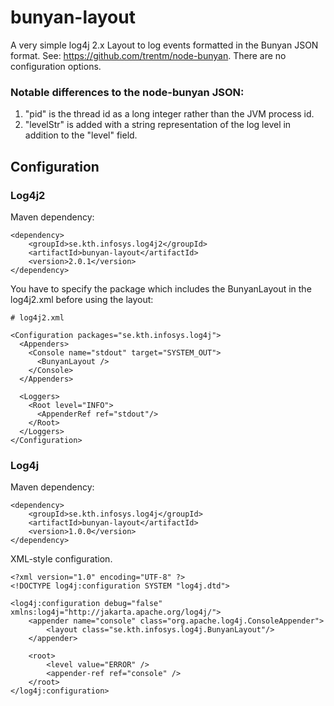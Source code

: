 # bunyan-layout

A very simple log4j 2.x Layout to log events formatted in the Bunyan JSON format.
See: https://github.com/trentm/node-bunyan. There are no configuration options.

### Notable differences to the node-bunyan JSON:

1. "pid" is the thread id as a long integer rather than the JVM process id.
1. "levelStr" is added with a string representation of the log level in addition to the "level" field.

## Configuration

### Log4j2

Maven dependency:

```
<dependency>
    <groupId>se.kth.infosys.log4j2</groupId>
    <artifactId>bunyan-layout</artifactId>
    <version>2.0.1</version>
</dependency>
```

You have to specify the package which includes the BunyanLayout in the log4j2.xml before
using the layout:

```
# log4j2.xml

<Configuration packages="se.kth.infosys.log4j">
  <Appenders>
    <Console name="stdout" target="SYSTEM_OUT">
      <BunyanLayout />
    </Console>
  </Appenders>

  <Loggers>
    <Root level="INFO">
      <AppenderRef ref="stdout"/>
    </Root>
  </Loggers>
</Configuration>
```

### Log4j

Maven dependency:

```
<dependency>
    <groupId>se.kth.infosys.log4j</groupId>
    <artifactId>bunyan-layout</artifactId>
    <version>1.0.0</version>
</dependency>
```

XML-style configuration.

```
<?xml version="1.0" encoding="UTF-8" ?>
<!DOCTYPE log4j:configuration SYSTEM "log4j.dtd">

<log4j:configuration debug="false" xmlns:log4j="http://jakarta.apache.org/log4j/">
    <appender name="console" class="org.apache.log4j.ConsoleAppender">
        <layout class="se.kth.infosys.log4j.BunyanLayout"/>
    </appender>

    <root>
        <level value="ERROR" />
        <appender-ref ref="console" />
    </root>
</log4j:configuration>
```